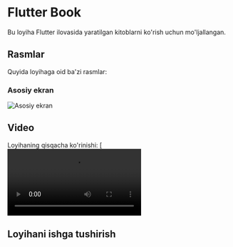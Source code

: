 # Flutter Book

Bu loyiha Flutter ilovasida yaratilgan kitoblarni ko'rish uchun mo'ljallangan. 

## Rasmlar

Quyida loyihaga oid ba'zi rasmlar:

### Asosiy ekran
![Asosiy ekran](https://i.imgur.com/QmoKexk.png)

## Video

Loyihaning qisqacha ko'rinishi:
[![Project Video](https://github.com/IkPyDev/flutter_book/blob/master/large.mp4)

## Loyihani ishga tushirish
